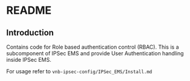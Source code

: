 # README

## Introduction
Contains code for Role based authentication control (RBAC). This is a subcomponent of IPSec EMS and provide User Authentication handling inside IPSec EMS.

For usage refer to `vnb-ipsec-config/IPSec_EMS/Install.md`